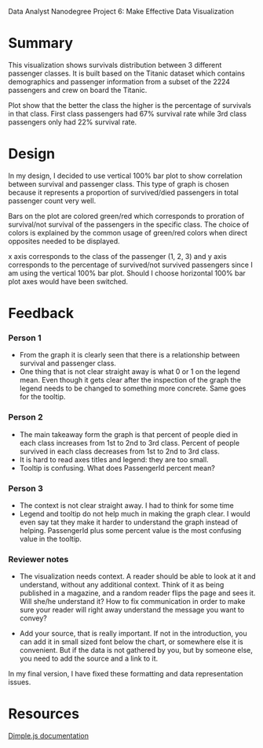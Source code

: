 Data Analyst Nanodegree Project 6: Make Effective Data Visualization

# Summary

This visualization shows survivals distribution between 3 different passenger classes. It is built based on the Titanic dataset which contains demographics and passenger information from a subset of the 2224 passengers and crew on board the Titanic.

Plot show that the better the class the higher is the percentage of survivals in that class.  First class passengers had 67% survival rate while 3rd class passengers only had 22% survival rate.


# Design


In my design, I decided to use vertical 100% bar plot to show correlation between survival and passenger class. This type of graph is chosen because it represents a proportion of survived/died passengers in total passenger count very well.

Bars on the plot are colored green/red which corresponds to proration of survival/not survival of the passengers in the specific class. The choice of colors is explained by the common usage of green/red colors when direct opposites needed to be displayed.

x axis corresponds to the class of the passenger (1, 2, 3) and y axis corresponds to the percentage of survived/not survived passengers since I am using the vertical 100% bar plot. Should I choose horizontal 100% bar plot axes would have been switched.




# Feedback

### Person 1
* From the graph it is clearly seen that there is a relationship between survival and passenger class.
* One thing that is not clear straight away is what 0 or 1 on the legend mean. Even though it gets clear after the inspection of the graph the legend needs to be changed to something more concrete. Same goes for the tooltip.


### Person 2
* The main takeaway form the graph is that percent of people died in each class increases from 1st to 2nd to 3rd class. Percent of people survived in each class decreases from 1st to 2nd to 3rd class.
* It is hard to read axes titles and legend: they are too small.
* Tooltip is confusing. What does PassengerId percent mean?

### Person 3
* The context is not clear straight away. I had to think for some time
* Legend and tooltip do not help much in making the graph clear. I would even say tat they make it harder to understand the graph instead of helping. PassengerId plus some percent value is the most confusing value in the tooltip.

### Reviewer notes

* The visualization needs context. A reader should be able to look at it and understand, without any additional context. Think of it as being published in a magazine, and a random reader flips the page and sees it. Will she/he understand it? How to fix communication in order to make sure your reader will right away understand the message you want to convey?

* Add your source, that is really important. If not in the introduction, you can add it in small sized font below the chart, or somewhere else it is convenient. But if the data is not gathered by you, but by someone else, you need to add the source and a link to it.


In my final version, I have fixed these formatting and data representation issues.


# Resources

[Dimple.js documentation](https://github.com/PMSI-AlignAlytics/dimple/wiki)

